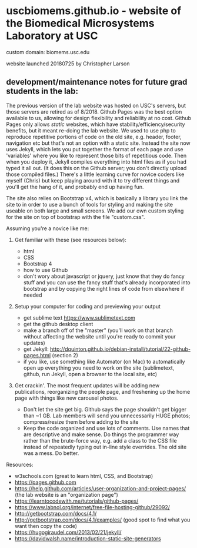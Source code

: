 # uscbiomems.github.io - website of the Biomedical Microsystems Laboratory at USC

custom domain: biomems.usc.edu

website launched 20180725 by Christopher Larson

## development/maintenance notes for future grad students in the lab:

The previous version of the lab website was hosted on USC's servers, but those servers are retired as of 8/2018. Github Pages was the best option available to us, allowing for design flexibility and reliability at no cost. Github Pages only allows *static* websites, which have stability/efficiency/security benefits, but it meant re-doing the lab website. We used to use php to reproduce repetitive portions of code on the old site, e.g. header, footer, navigation etc but that's not an option with a static site. Instead the site now uses Jekyll, which lets you put together the format of each page and use 'variables' where you like to represent those bits of repetitious code. Then when you deploy it, Jekyll compiles everything into html files as if you had typed it all out. (It does this on the Github server; you don't directly upload those compiled files.) There's a little learning curve for novice coders like myself (Chris) but keep playing around with it to try different things and you'll get the hang of it, and probably end up having fun.

The site also relies on Bootstrap v4, which is basically a library you link the site to in order to use a bunch of tools for styling and making the site useable on both large and small screens. We add our own custom styling for the site on top of bootstrap with the file "custom.css".

Assuming you're a novice like me:
1. Get familiar with these (see resources below):
    * html
    * CSS
    * Bootstrap 4
    * how to use Github
    * don't wory about javascript or jquery, just know that they do fancy stuff and you can use the fancy stuff that's already incorporated into bootstrap and by copying the right lines of code from elsewhere if needed
    
2. Setup your computer for coding and previewing your output
    * get sublime text https://www.sublimetext.com
    * get the github desktop client
    * make a branch off of the "master" (you'll work on that branch without affecting the website until you're ready to commit your updates)
    * get Jekyll: http://dquinton.github.io/debian-install/tutorial/22-github-pages.html (section 2)
    * if you like, use something like Automator (on Mac) to automatically open up everything you need to work on the site (sublimetext, github, run Jekyll, open a browser to the local site, etc)

3. Get crackin'. The most frequent updates will be adding new publications, reorganizing the people page, and freshening up the home page with things like new carousel photos.
    * Don't let the site get big. Github says the page shouldn't get bigger than ~1 GB. Lab members will send you unnecessarily HUGE photos; compress/resize them before adding to the site
    * Keep the code organized and use lots of comments. Use names that are descriptive and make sense. Do things the programmer way rather than the brute-force way, e.g. add a class to the CSS file instead of repeatedly typing out in-line style overrides. The old site was a mess. Do better.

Resources:
* w3schools.com (great to learn html, CSS, and Bootstrap)
* https://pages.github.com 
* https://help.github.com/articles/user-organization-and-project-pages/ (the lab website is an "organization page")
* https://learntocodewith.me/tutorials/github-pages/ 
* https://www.labnol.org/internet/free-file-hosting-github/29092/ 
* http://getbootstrap.com/docs/4.1/
* http://getbootstrap.com/docs/4.1/examples/ (good spot to find what you want then copy the code)
* https://hugogiraudel.com/2013/02/21/jekyll/ 
* https://davidwalsh.name/introduction-static-site-generators 



